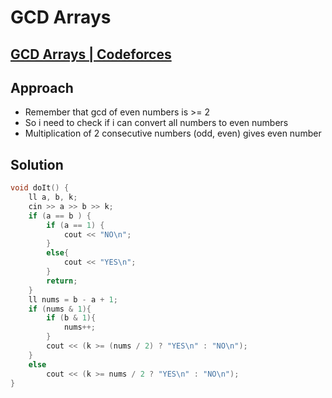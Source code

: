 # GCD Arrays
## [GCD Arrays | Codeforces](https://codeforces.com/contest/1629/problem/B)

## Approach
- Remember that gcd of even numbers is >= 2
- So i need to check if i can convert all numbers to even numbers
- Multiplication of 2 consecutive numbers (odd, even) gives even number 


## Solution
```cpp
void doIt() {
    ll a, b, k;
    cin >> a >> b >> k;
    if (a == b ) {
        if (a == 1) {
            cout << "NO\n";
        }
        else{
            cout << "YES\n";
        }
        return;
    }
    ll nums = b - a + 1;
    if (nums & 1){
        if (b & 1){
            nums++;
        }
        cout << (k >= (nums / 2) ? "YES\n" : "NO\n");
    }
    else
        cout << (k >= nums / 2 ? "YES\n" : "NO\n");
}
```
